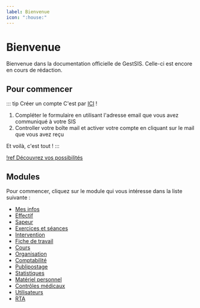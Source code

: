 ```yaml
---
label: Bienvenue
icon: ":house:"
---
```


# Bienvenue

Bienvenue dans la documentation officielle de GestSIS. Celle-ci est encore en cours de rédaction.

## Pour commencer

::: tip
Créer un compte
C'est par <a href="https://app.gestsis.ch/#/register" target="blank">ICI</a> !

1. Compléter le formulaire en utilisant l'adresse email que vous avez communiqué à votre SIS
2. Controller votre boîte mail et activer votre compte en cliquant sur le mail que vous avez reçu

Et voilà, c'est tout !
:::

[!ref Découvrez vos possibilités](guides/mes-infos)

## Modules

Pour commencer, cliquez sur le module qui vous intéresse dans la liste suivante :

- [Mes infos](guides/mes-infos)
- [Effectif](guides/effectif)
- [Sapeur](guides/sapeur)
- [Exercices et séances](guides/exercice-seances)
- [Intervention](guides/intervention)
- [Fiche de travail](guides/fiche-travail)
- [Cours](guides/cours)
- [Organisation](guides/organisation)
- [Comptabilité](guides/comptabilite)
- [Publipostage](guides/publipostage)
- [Statistiques](guides/statistique)
- [Matériel personnel](guides/materiel-personnel)
- [Contrôles médicaux](guides/controles-medicaux)
- [Utilisateurs](guides/utilisateur)
- [RTA](guides/rta)

<!--
## GestSIS Mobile

GestSIS Mobile est une application mobile permettant la saisie des rapports d'interventions et des présences aux exercices en mode hors ligne.

- [GestSIS Mobile](gestsis-mobile)

-->
